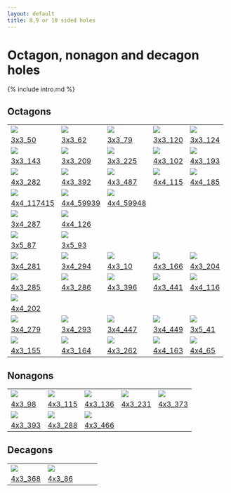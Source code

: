 ```yaml
---
layout: default
title: 8,9 or 10 sided holes
---
```


[TesseLace.com]: https://tesselace.com
[GroundForge]: /GroundForge/tiles.html

Octagon, nonagon and decagon holes
===================================

{% include intro.md %} 

Octagons
--------

|     |     |     |     |     |
|:---|:---|:---|:---|:---|
[![](tl/3_4_8/3x3_50.png)][3x3_50] | [![](tl/3_4_8/3x3_62.png)][3x3_62] | [![](tl/3_4_8/3x3_79.png)][3x3_79] | [![](tl/3_4_8/3x3_120.png)][3x3_120] | [![](tl/3_4_8/3x3_124.png)][3x3_124]
<a href="tl/3_4_8/3x3_50.txt" download="3x3_50.txt">3x3_50</a> | <a href="tl/3_4_8/3x3_62.txt" download="3x3_62.txt">3x3_62</a> | <a href="tl/3_4_8/3x3_79.txt" download="3x3_79.txt">3x3_79</a> | <a href="tl/3_4_8/3x3_120.txt" download="3x3_120.txt">3x3_120</a> | <a href="tl/3_4_8/3x3_124.txt" download="3x3_124.txt">3x3_124</a>
[![](tl/3_4_8/3x3_143.png)][3x3_143] | [![](tl/3_4_8/3x3_209.png)][3x3_209] | [![](tl/3_4_8/3x3_225.png)][3x3_225] | [![](tl/3_4_8/4x3_102.png)][4x3_102] | [![](tl/3_4_8/4x3_193.png)][4x3_193]
<a href="tl/3_4_8/3x3_143.txt" download="3x3_143.txt">3x3_143</a> | <a href="tl/3_4_8/3x3_209.txt" download="3x3_209.txt">3x3_209</a> | <a href="tl/3_4_8/3x3_225.txt" download="3x3_225.txt">3x3_225</a> | <a href="tl/3_4_8/4x3_102.txt" download="4x3_102.txt">4x3_102</a> | <a href="tl/3_4_8/4x3_193.txt" download="4x3_193.txt">4x3_193</a>
[![](tl/3_4_8/4x3_282.png)][4x3_282] | [![](tl/3_4_8/4x3_392.png)][4x3_392] | [![](tl/3_4_8/4x3_487.png)][4x3_487] | [![](tl/3_4_8/4x4_115.png)][4x4_115] | [![](tl/3_4_8/4x4_185.png)][4x4_185]
<a href="tl/3_4_8/4x3_282.txt" download="4x3_282.txt">4x3_282</a> | <a href="tl/3_4_8/4x3_392.txt" download="4x3_392.txt">4x3_392</a> | <a href="tl/3_4_8/4x3_487.txt" download="4x3_487.txt">4x3_487</a> | <a href="tl/3_4_8/4x4_115.txt" download="4x4_115.txt">4x4_115</a> | <a href="tl/3_4_8/4x4_185.txt" download="4x4_185.txt">4x4_185</a>
[![](tl/3_4_8/4x4_117415.png)][4x4_117415] | [![](tl/3_4_8/4x4_59939.png)][4x4_59939] | [![](tl/3_4_8/4x4_59948.png)][4x4_59948] 
<a href="tl/3_4_8/4x4_117415.txt" download="4x4_117415.txt">4x4_117415</a> | <a href="tl/3_4_8/4x4_59939.txt" download="4x4_59939.txt">4x4_59939</a> | <a href="tl/3_4_8/4x4_59948.txt" download="4x4_59948.txt">4x4_59948</a>
[![](tl/3_5_8/3x4_287.png)][3x4_287] | [![](tl/3_5_8/4x4_126.png)][4x4_126]
<a href="tl/3_5_8/3x4_287.txt" download="3x4_287.txt">3x4_287</a> | <a href="tl/3_5_8/4x4_126.txt" download="4x4_126.txt">4x4_126</a>
[![](tl/3_4_5_6_8/3x5_87.png)][3x5_87] | [![](tl/3_4_5_6_8/3x5_93.png)][3x5_93]
<a href="tl/3_4_5_6_8/3x5_87.txt" download="3x5_87.txt">3x5_87</a> | <a href="tl/3_4_5_6_8/3x5_93.txt" download="3x5_93.txt">3x5_93</a>
[![](tl/3_4_5_8/3x4_281.png)][3x4_281] | [![](tl/3_4_5_8/3x4_294.png)][3x4_294] | [![](tl/3_4_5_8/4x3_10.png)][4x3_10] | [![](tl/3_4_5_8/4x3_166.png)][4x3_166] | [![](tl/3_4_5_8/4x3_204.png)][4x3_204]
<a href="tl/3_4_5_8/3x4_281.txt" download="3x4_281.txt">3x4_281</a> | <a href="tl/3_4_5_8/3x4_294.txt" download="3x4_294.txt">3x4_294</a> | <a href="tl/3_4_5_8/4x3_10.txt" download="4x3_10.txt">4x3_10</a> | <a href="tl/3_4_5_8/4x3_166.txt" download="4x3_166.txt">4x3_166</a> | <a href="tl/3_4_5_8/4x3_204.txt" download="4x3_204.txt">4x3_204</a>
[![](tl/3_4_5_8/4x3_285.png)][4x3_285] | [![](tl/3_4_5_8/4x3_286.png)][4x3_286] | [![](tl/3_4_5_8/4x3_396.png)][4x3_396] | [![](tl/3_4_5_8/4x3_441.png)][4x3_441] | [![](tl/3_4_5_8/4x4_116.png)][4x4_116]
<a href="tl/3_4_5_8/4x3_285.txt" download="4x3_285.txt">4x3_285</a> | <a href="tl/3_4_5_8/4x3_286.txt" download="4x3_286.txt">4x3_286</a> | <a href="tl/3_4_5_8/4x3_396.txt" download="4x3_396.txt">4x3_396</a> | <a href="tl/3_4_5_8/4x3_441.txt" download="4x3_441.txt">4x3_441</a> | <a href="tl/3_4_5_8/4x4_116.txt" download="4x4_116.txt">4x4_116</a>
[![](tl/3_4_5_8/4x4_202.png)][4x4_202] |
<a href="tl/3_4_5_8/4x4_202.txt" download="4x4_202.txt">4x4_202</a> |
[![](tl/3_4_6_8/3x4_279.png)][3x4_279] | [![](tl/3_4_6_8/3x4_293.png)][3x4_293] | [![](tl/3_4_6_8/3x4_447.png)][3x4_447] | [![](tl/3_4_6_8/3x4_449.png)][3x4_449] | [![](tl/3_4_6_8/3x5_41.png)][3x5_41]
<a href="tl/3_4_6_8/3x4_279.txt" download="3x4_279.txt">3x4_279</a> | <a href="tl/3_4_6_8/3x4_293.txt" download="3x4_293.txt">3x4_293</a> | <a href="tl/3_4_6_8/3x4_447.txt" download="3x4_447.txt">3x4_447</a> | <a href="tl/3_4_6_8/3x4_449.txt" download="3x4_449.txt">3x4_449</a> | <a href="tl/3_4_6_8/3x5_41.txt" download="3x5_41.txt">3x5_41</a>
[![](tl/3_4_6_8/4x3_155.png)][4x3_155] | [![](tl/3_4_6_8/4x3_164.png)][4x3_164] | [![](tl/3_4_6_8/4x3_262.png)][4x3_262] | [![](tl/3_4_6_8/4x4_163.png)][4x4_163] | [![](tl/3_4_6_8/4x4_65.png)][4x4_65]
<a href="tl/3_4_6_8/4x3_155.txt" download="4x3_155.txt">4x3_155</a> | <a href="tl/3_4_6_8/4x3_164.txt" download="4x3_164.txt">4x3_164</a> | <a href="tl/3_4_6_8/4x3_262.txt" download="4x3_262.txt">4x3_262</a> | <a href="tl/3_4_6_8/4x4_163.txt" download="4x4_163.txt">4x4_163</a> | <a href="tl/3_4_6_8/4x4_65.txt" download="4x4_65.txt">4x4_65</a>

Nonagons
--------

|     |     |     |     |     |
|:---|:---|:---|:---|:---|
[![](tl/3_4_9/4x3_98.png)][4x3_98] | [![](tl/3_5_9/4x3_115.png)][4x3_115] | [![](tl/3_5_9/4x3_136.png)][4x3_136] | [![](tl/3_5_9/4x3_231.png)][4x3_231] | [![](tl/3_5_9/4x3_373.png)][4x3_373]
<a href="tl/3_4_9/4x3_98.txt" download="4x3_98.txt">4x3_98</a> | <a href="tl/3_5_9/4x3_115.txt" download="4x3_115.txt">4x3_115</a> | <a href="tl/3_5_9/4x3_136.txt" download="4x3_136.txt">4x3_136</a> | <a href="tl/3_5_9/4x3_231.txt" download="4x3_231.txt">4x3_231</a> | <a href="tl/3_5_9/4x3_373.txt" download="4x3_373.txt">4x3_373</a>
[![](tl/3_5_9/4x3_393.png)][4x3_393] | [![](tl/3_4_5_9/4x3_288.png)][4x3_288] | [![](tl/3_4_5_9/4x3_466.png)][4x3_466]
<a href="tl/3_5_9/4x3_393.txt" download="4x3_393.txt">4x3_393</a> | <a href="tl/3_4_5_9/4x3_288.txt" download="4x3_288.txt">4x3_288</a> | <a href="tl/3_4_5_9/4x3_466.txt" download="4x3_466.txt">4x3_466</a>

Decagons
--------

|     |     |     |     |     |
|:---|:---|:---|:---|:---|
[![](tl/3_4_10/4x3_368.png)][4x3_368] | [![](tl/3_4_10/4x3_86.png)][4x3_86]
<a href="tl/3_4_10/4x3_368.txt" download="4x3_368.txt">4x3_368</a> | <a href="tl/3_4_10/4x3_86.txt" download="4x3_86.txt">4x3_86</a>



[3x3_120]: /GroundForge/tiles.html?patchWidth=12&patchHeight=12&tile=48-,112,78-&shiftColsSW=0&shiftRowsSW=3&shiftColsSE=3&shiftRowsSE=0&
[3x3_124]: /GroundForge/tiles.html?patchWidth=12&patchHeight=12&tile=4-O,101,78-&shiftColsSW=0&shiftRowsSW=3&shiftColsSE=3&shiftRowsSE=0&
[3x3_143]: /GroundForge/tiles.html?patchWidth=12&patchHeight=12&tile=48-,686,46-&shiftColsSW=0&shiftRowsSW=3&shiftColsSE=3&shiftRowsSE=0&
[3x3_209]: /GroundForge/tiles.html?patchWidth=12&patchHeight=12&tile=432,58-,48-&shiftColsSW=0&shiftRowsSW=3&shiftColsSE=3&shiftRowsSE=0&
[3x3_225]: /GroundForge/tiles.html?patchWidth=12&patchHeight=12&tile=483,56-,48-&shiftColsSW=0&shiftRowsSW=3&shiftColsSE=3&shiftRowsSE=0&
[3x3_50]: /GroundForge/tiles.html?patchWidth=12&patchHeight=12&tile=46-,-79,211&shiftColsSW=0&shiftRowsSW=3&shiftColsSE=3&shiftRowsSE=0&
[3x3_62]: /GroundForge/tiles.html?patchWidth=12&patchHeight=12&tile=4-M,O5-,110&shiftColsSW=0&shiftRowsSW=3&shiftColsSE=3&shiftRowsSE=0&
[3x3_79]: /GroundForge/tiles.html?patchWidth=12&patchHeight=12&tile=4-O,221,46-&shiftColsSW=0&shiftRowsSW=3&shiftColsSE=3&shiftRowsSE=0&
[4x3_193]: /GroundForge/tiles.html?patchWidth=12&patchHeight=12&tile=48-,686,666,46-&shiftColsSW=0&shiftRowsSW=4&shiftColsSE=3&shiftRowsSE=0&
[4x3_282]: /GroundForge/tiles.html?patchWidth=12&patchHeight=12&tile=4-M,O5-,122,111&shiftColsSW=0&shiftRowsSW=4&shiftColsSE=3&shiftRowsSE=0&
[4x3_392]: /GroundForge/tiles.html?patchWidth=12&patchHeight=12&tile=B-O,76-,E-5,-5-&shiftColsSW=0&shiftRowsSW=4&shiftColsSE=3&shiftRowsSE=0&
[4x3_487]: /GroundForge/tiles.html?patchWidth=12&patchHeight=12&tile=4-L,76-,4--,1C-&shiftColsSW=0&shiftRowsSW=4&shiftColsSE=3&shiftRowsSE=0&
[4x4_115]: /GroundForge/tiles.html?patchWidth=12&patchHeight=12&tile=B8D-,1112,788-,-4--&shiftColsSW=0&shiftRowsSW=4&shiftColsSE=4&shiftRowsSE=0&
[4x4_185]: /GroundForge/tiles.html?patchWidth=12&patchHeight=12&tile=6888,8888,4-11,-014&shiftColsSW=0&shiftRowsSW=4&shiftColsSE=4&shiftRowsSE=0&
[4x4_117415]: /GroundForge/tiles.html?patchWidth=12&patchHeight=12&tile=437-,4-7-,-5-5,535-&shiftColsSW=0&shiftRowsSW=4&shiftColsSE=4&shiftRowsSE=0&
[4x4_59939]: /GroundForge/tiles.html?patchWidth=12&patchHeight=12&tile=48-1,5-5-,35-5,88-4&shiftColsSW=0&shiftRowsSW=4&shiftColsSE=4&shiftRowsSE=0&
[4x4_59948]: /GroundForge/tiles.html?patchWidth=12&patchHeight=12&tile=58-1,5-5-,35-5,-7-4&shiftColsSW=0&shiftRowsSW=4&shiftColsSE=4&shiftRowsSE=0&

[3x4_287]: /GroundForge/tiles.html?patchWidth=12&patchHeight=12&tile=434-,4-7-,8686&shiftColsSW=0&shiftRowsSW=3&shiftColsSE=4&shiftRowsSE=0&
[4x4_126]: /GroundForge/tiles.html?patchWidth=12&patchHeight=12&tile=6868,-4-4,5---,-C-B&shiftColsSW=0&shiftRowsSW=4&shiftColsSE=4&shiftRowsSE=0&

[3x5_87]: /GroundForge/tiles.html?patchWidth=12&patchHeight=12&tile=5-O37,-244I,-4-48&shiftColsSW=0&shiftRowsSW=3&shiftColsSE=5&shiftRowsSE=0&
[3x5_93]: /GroundForge/tiles.html?patchWidth=12&patchHeight=12&tile=5-O89,-240F,-4-17&shiftColsSW=0&shiftRowsSW=3&shiftColsSE=5&shiftRowsSE=0&

[3x4_281]: /GroundForge/tiles.html?patchWidth=12&patchHeight=12&tile=4-J7,F-17,8666&shiftColsSW=0&shiftRowsSW=3&shiftColsSE=4&shiftRowsSE=0&
[3x4_294]: /GroundForge/tiles.html?patchWidth=12&patchHeight=12&tile=4-J7,1E-7,8866&shiftColsSW=0&shiftRowsSW=3&shiftColsSE=4&shiftRowsSE=0&
[4x3_10]: /GroundForge/tiles.html?patchWidth=12&patchHeight=12&tile=48-,686,-14,58-&shiftColsSW=0&shiftRowsSW=4&shiftColsSE=3&shiftRowsSE=0&
[4x3_166]: /GroundForge/tiles.html?patchWidth=12&patchHeight=12&tile=B-O,221,314,-7-&shiftColsSW=0&shiftRowsSW=4&shiftColsSE=3&shiftRowsSE=0&
[4x3_204]: /GroundForge/tiles.html?patchWidth=12&patchHeight=12&tile=4-O,304,835,48-&shiftColsSW=0&shiftRowsSW=4&shiftColsSE=3&shiftRowsSE=0&
[4x3_285]: /GroundForge/tiles.html?patchWidth=12&patchHeight=12&tile=4-M,O5-,-25,011&shiftColsSW=0&shiftRowsSW=4&shiftColsSE=3&shiftRowsSE=0&
[4x3_286]: /GroundForge/tiles.html?patchWidth=12&patchHeight=12&tile=4-M,O5-,325,110&shiftColsSW=0&shiftRowsSW=4&shiftColsSE=3&shiftRowsSE=0&
[4x3_396]: /GroundForge/tiles.html?patchWidth=12&patchHeight=12&tile=4-O,868,4E-,48-&shiftColsSW=0&shiftRowsSW=4&shiftColsSE=3&shiftRowsSE=0&
[4x3_441]: /GroundForge/tiles.html?patchWidth=12&patchHeight=12&tile=7-O,7-1,-04,212&shiftColsSW=0&shiftRowsSW=4&shiftColsSE=3&shiftRowsSE=0&
[4x4_116]: /GroundForge/tiles.html?patchWidth=12&patchHeight=12&tile=B8D-,1112,7-7-,-5--&shiftColsSW=0&shiftRowsSW=4&shiftColsSE=4&shiftRowsSE=0&
[4x4_202]: /GroundForge/tiles.html?patchWidth=12&patchHeight=12&tile=588-,-789,2111,-114&shiftColsSW=0&shiftRowsSW=4&shiftColsSE=4&shiftRowsSE=0&

[4x3_102]: /GroundForge/tiles.html?patchWidth=12&patchHeight=12&tile=48-,6-5,-5-,B8-&shiftColsSW=0&shiftRowsSW=4&shiftColsSE=3&shiftRowsSE=0&

[3x4_279]: /GroundForge/tiles.html?patchWidth=12&patchHeight=12&tile=437-,4-7-,8315&shiftColsSW=0&shiftRowsSW=3&shiftColsSE=4&shiftRowsSE=0&
[3x4_293]: /GroundForge/tiles.html?patchWidth=12&patchHeight=12&tile=4-O9,F-48,8304&shiftColsSW=0&shiftRowsSW=3&shiftColsSE=4&shiftRowsSE=0&
[3x4_447]: /GroundForge/tiles.html?patchWidth=12&patchHeight=12&tile=4-L8,-50F,56-O&shiftColsSW=0&shiftRowsSW=3&shiftColsSE=4&shiftRowsSE=0&
[3x4_449]: /GroundForge/tiles.html?patchWidth=12&patchHeight=12&tile=4-M9,-50F,568-&shiftColsSW=0&shiftRowsSW=3&shiftColsSE=4&shiftRowsSE=0&
[3x5_41]: /GroundForge/tiles.html?patchWidth=12&patchHeight=12&tile=5-O89,-240F,56-12&shiftColsSW=0&shiftRowsSW=3&shiftColsSE=5&shiftRowsSE=0&
[4x3_155]: /GroundForge/tiles.html?patchWidth=12&patchHeight=12&tile=4-O,-04,637,48-&shiftColsSW=0&shiftRowsSW=4&shiftColsSE=3&shiftRowsSE=0&
[4x3_164]: /GroundForge/tiles.html?patchWidth=12&patchHeight=12&tile=B-O,253,304,-7-&shiftColsSW=0&shiftRowsSW=4&shiftColsSE=3&shiftRowsSE=0&
[4x3_262]: /GroundForge/tiles.html?patchWidth=12&patchHeight=12&tile=4-O,358,-5E,56-&shiftColsSW=0&shiftRowsSW=4&shiftColsSE=3&shiftRowsSE=0&
[4x4_163]: /GroundForge/tiles.html?patchWidth=12&patchHeight=12&tile=5831,-4-7,5---,-C-B&shiftColsSW=0&shiftRowsSW=4&shiftColsSE=4&shiftRowsSE=0&
[4x4_65]: /GroundForge/tiles.html?patchWidth=12&patchHeight=12&tile=4831,-4-7,5---,8D-B&shiftColsSW=0&shiftRowsSW=4&shiftColsSE=4&shiftRowsSE=0&

[4x3_98]: /GroundForge/tiles.html?patchWidth=12&patchHeight=12&tile=48-,686,-4-,B8-&shiftColsSW=0&shiftRowsSW=4&shiftColsSE=3&shiftRowsSE=0&
[4x3_115]: /GroundForge/tiles.html?patchWidth=12&patchHeight=12&tile=48-,315,-7-,B8-&shiftColsSW=0&shiftRowsSW=4&shiftColsSE=3&shiftRowsSE=0&
[4x3_136]: /GroundForge/tiles.html?patchWidth=12&patchHeight=12&tile=4-O,304,-7-,B8-&shiftColsSW=0&shiftRowsSW=4&shiftColsSE=3&shiftRowsSE=0&
[4x3_231]: /GroundForge/tiles.html?patchWidth=12&patchHeight=12&tile=4-O,-58,5E-,48-&shiftColsSW=0&shiftRowsSW=4&shiftColsSE=3&shiftRowsSE=0&
[4x3_373]: /GroundForge/tiles.html?patchWidth=12&patchHeight=12&tile=4-O,-58,-4F,56-&shiftColsSW=0&shiftRowsSW=4&shiftColsSE=3&shiftRowsSE=0&
[4x3_393]: /GroundForge/tiles.html?patchWidth=12&patchHeight=12&tile=B-O,731,04-,-7-&shiftColsSW=0&shiftRowsSW=4&shiftColsSE=3&shiftRowsSE=0&
[4x3_288]: /GroundForge/tiles.html?patchWidth=12&patchHeight=12&tile=4-M,O5-,835,010&shiftColsSW=0&shiftRowsSW=4&shiftColsSE=3&shiftRowsSE=0&
[4x3_466]: /GroundForge/tiles.html?patchWidth=12&patchHeight=12&tile=4-O,101,346,79-&shiftColsSW=0&shiftRowsSW=4&shiftColsSE=3&shiftRowsSE=0&

[4x3_368]: /GroundForge/tiles.html?patchWidth=12&patchHeight=12&tile=48-,686,46-,48-&shiftColsSW=0&shiftRowsSW=4&shiftColsSE=3&shiftRowsSE=0&
[4x3_86]: /GroundForge/tiles.html?patchWidth=12&patchHeight=12&tile=48-,010,8-7,79-&shiftColsSW=0&shiftRowsSW=4&shiftColsSE=3&shiftRowsSE=0&
